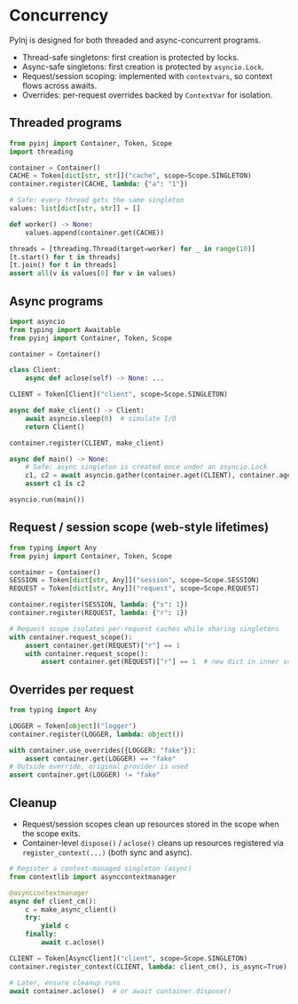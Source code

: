 # Concurrency

PyInj is designed for both threaded and async-concurrent programs.

- Thread-safe singletons: first creation is protected by locks.
- Async-safe singletons: first creation is protected by `asyncio.Lock`.
- Request/session scoping: implemented with `contextvars`, so context flows across awaits.
- Overrides: per-request overrides backed by `ContextVar` for isolation.

## Threaded programs

```python
from pyinj import Container, Token, Scope
import threading

container = Container()
CACHE = Token[dict[str, str]]("cache", scope=Scope.SINGLETON)
container.register(CACHE, lambda: {"a": "1"})

# Safe: every thread gets the same singleton
values: list[dict[str, str]] = []

def worker() -> None:
    values.append(container.get(CACHE))

threads = [threading.Thread(target=worker) for _ in range(10)]
[t.start() for t in threads]
[t.join() for t in threads]
assert all(v is values[0] for v in values)
```

## Async programs

```python
import asyncio
from typing import Awaitable
from pyinj import Container, Token, Scope

container = Container()

class Client:
    async def aclose(self) -> None: ...

CLIENT = Token[Client]("client", scope=Scope.SINGLETON)

async def make_client() -> Client:
    await asyncio.sleep(0)  # simulate I/O
    return Client()

container.register(CLIENT, make_client)

async def main() -> None:
    # Safe: async singleton is created once under an asyncio.Lock
    c1, c2 = await asyncio.gather(container.aget(CLIENT), container.aget(CLIENT))
    assert c1 is c2

asyncio.run(main())
```

## Request / session scope (web-style lifetimes)

```python
from typing import Any
from pyinj import Container, Token, Scope

container = Container()
SESSION = Token[dict[str, Any]]("session", scope=Scope.SESSION)
REQUEST = Token[dict[str, Any]]("request", scope=Scope.REQUEST)

container.register(SESSION, lambda: {"s": 1})
container.register(REQUEST, lambda: {"r": 1})

# Request scope isolates per-request caches while sharing singletons
with container.request_scope():
    assert container.get(REQUEST)["r"] == 1
    with container.request_scope():
        assert container.get(REQUEST)["r"] == 1  # new dict in inner scope
```

## Overrides per request

```python
from typing import Any

LOGGER = Token[object]("logger")
container.register(LOGGER, lambda: object())

with container.use_overrides({LOGGER: "fake"}):
    assert container.get(LOGGER) == "fake"
# Outside override, original provider is used
assert container.get(LOGGER) != "fake"
```

## Cleanup

- Request/session scopes clean up resources stored in the scope when the scope exits.
- Container-level `dispose()` / `aclose()` cleans up resources registered via `register_context(...)` (both sync and async).

```python
# Register a context-managed singleton (async)
from contextlib import asynccontextmanager

@asynccontextmanager
async def client_cm():
    c = make_async_client()
    try:
        yield c
    finally:
        await c.aclose()

CLIENT = Token[AsyncClient]("client", scope=Scope.SINGLETON)
container.register_context(CLIENT, lambda: client_cm(), is_async=True)

# Later, ensure cleanup runs
await container.aclose()  # or await container.dispose()
```
